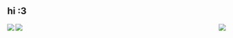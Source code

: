 <h2> hi :3 </h2>

<a href="https://github.com/geixco/geixco">
  <img align="center" src="https://github-readme-stats.vercel.app/api/pin/?username=geixco&repo=astolfo&theme=dark"/>
</a>

<a href="https://github.com/geixco/geixco">
  <img align="left" src="https://github-readme-stats.vercel.app/api?username=geixco&theme=dark"/>
</a>
<a href="https://github.com/geixco/geixco">
  <img align="right" src="https://github-readme-stats.vercel.app/api/top-langs/?username=geixco&layout=compact&theme=dark"/>
</a>

